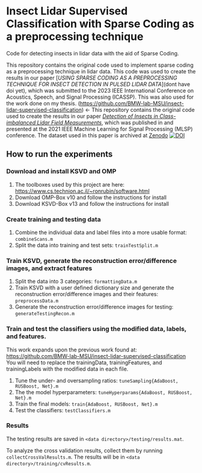 

# Insect Lidar Supervised Classification with Sparse Coding as a preprocessing technique
Code for detecting insects in lidar data with the aid of Sparse Coding.

This repository contains the original code used to implement sparse coding as a preprocessing technique in lidar data. 
This code was used to create the results in our paper [*USING SPARSE CODING AS A PREPROCESSING TECHNIQUE FOR INSECT DETECTION IN PULSED LIDAR DATA*](dont have doi yet), which was submitted to the 2023 IEEE International Conference on Acoustics, Speech, and Signal Processing (ICASSP). This was also used for the work done on my thesis.
(https://github.com/BMW-lab-MSU/insect-lidar-supervised-classification) <- This repository contains the original code used to create the results in our paper [*Detection of Insects in Class-imbalanced Lidar Field Measurements*](https://doi.org/10.1109/MLSP52302.2021.9596143), which was published in and presented at the 2021 IEEE Machine Learning for Signal Processing (MLSP) conference. 
The dataset used in this paper is archived at [Zenodo](https://zenodo.org/record/5504411) [![DOI](https://zenodo.org/badge/DOI/10.5281/zenodo.5504411.svg)](https://doi.org/10.5281/zenodo.5504411)

## How to run the experiments

### Download and install KSVD and OMP
1. The toolboxes used by this project are here: https://www.cs.technion.ac.il/~ronrubin/software.html
2. Download OMP-Box v10  and follow the instructions for install
3. Download KSVD-Box v13 and follow the instructions for install

### Create training and testing data
1. Combine the individual data and label files into a more usable format: `combineScans.m`
2. Split the data into training and test sets: `trainTestSplit.m`

### Train KSVD, generate the reconstruction error/difference images, and extract features
1. Split the data into 3 categories: `formattingData.m`
2. Train KSVD with a user defined dictionary size and generate the reconstruction error/difference images and their features: `preprocessData.m`
3. Generate the reconstruction error/difference images for testing: `generateTestingRecon.m`


### Train and test the classifiers using the modified data, labels, and features. 
This work expands upon the previous work found at: https://github.com/BMW-lab-MSU/insect-lidar-supervised-classification
You will need to replace the trainingData, trainingFeatures, and trainingLabels with the modified data in each file.
1. Tune the under- and oversampling ratios: `tuneSampling{AdaBoost, RUSBoost, Net}.m`
2. The the model hyperparameters: `tuneHyperparams{AdaBoost, RUSBoost, Net}.m`
3. Train the final models: `train{AdaBoost, RUSBoost, Net}.m`
4. Test the classifiers: `testClassifiers.m`

### Results
The testing results are saved in `<data directory>/testing/results.mat`. 

To analyze the cross validation results, collect them by running `collectCrossValResults.m`. The results will be in `<data directory>/training/cvResults.m`. 
